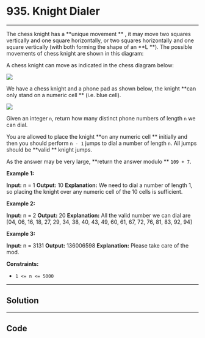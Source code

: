 # 935. Knight Dialer

---

The chess knight has a **unique movement ** , it may move two squares vertically and one square horizontally, or two squares horizontally and one square vertically (with both forming the shape of an **L **). The possible movements of chess knight are shown in this diagram:

A chess knight can move as indicated in the chess diagram below:

![](https://assets.leetcode.com/uploads/2020/08/18/chess.jpg)

We have a chess knight and a phone pad as shown below, the knight **can only stand on a numeric cell **  (i.e. blue cell).

![](https://assets.leetcode.com/uploads/2020/08/18/phone.jpg)

Given an integer `n`, return how many distinct phone numbers of length `n` we can dial.

You are allowed to place the knight **on any numeric cell ** initially and then you should perform `n - 1` jumps to dial a number of length `n`. All jumps should be **valid ** knight jumps.

As the answer may be very large, **return the answer modulo ** `109 + 7`.

 

**Example 1:**


**Input:** n = 1
**Output:** 10
**Explanation:** We need to dial a number of length 1, so placing the knight over any numeric cell of the 10 cells is sufficient.


**Example 2:**


**Input:** n = 2
**Output:** 20
**Explanation:** All the valid number we can dial are [04, 06, 16, 18, 27, 29, 34, 38, 40, 43, 49, 60, 61, 67, 72, 76, 81, 83, 92, 94]


**Example 3:**


**Input:** n = 3131
**Output:** 136006598
**Explanation:** Please take care of the mod.


 

**Constraints:**

  * `1 <= n <= 5000`

---

## Solution



---

## Code
```python


```